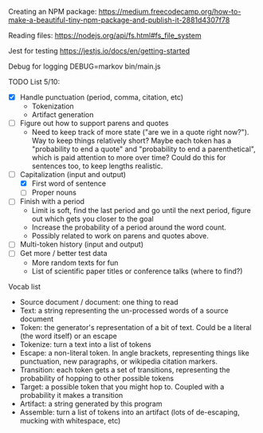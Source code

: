 Creating an NPM package:
https://medium.freecodecamp.org/how-to-make-a-beautiful-tiny-npm-package-and-publish-it-2881d4307f78

Reading files:
https://nodejs.org/api/fs.html#fs_file_system

Jest for testing
https://jestjs.io/docs/en/getting-started

Debug for logging
DEBUG=markov bin/main.js

TODO List 5/10:
- [x] Handle punctuation (period, comma, citation, etc)
  - Tokenization
  - Artifact generation
- [ ] Figure out how to support parens and quotes
  - Need to keep track of more state ("are we in a quote right now?"). Way to keep things relatively short? Maybe each token has a "probability to end a quote" and "probability to end a parenthetical", which is paid attention to more over time? Could do this for sentences too, to keep lengths realistic.
- [ ] Capitalization (input and output)
  - [x] First word of sentence
  - [ ] Proper nouns
- [ ] Finish with a period
  - Limit is soft, find the last period and go until the next period, figure out which gets you closer to the goal
  - Increase the probability of a period around the word count.
  - Possibly related to work on parens and quotes above.
- [ ] Multi-token history (input and output)
- [ ] Get more / better test data
  - More random texts for fun
  - List of scientific paper titles or conference talks (where to find?)

Vocab list
- Source document / document: one thing to read
- Text: a string representing the un-processed words of a source document
- Token: the generator's representation of a bit of text. Could be a literal (the word itself) or an escape
- Tokenize: turn a text into a list of tokens
- Escape: a non-literal token. In angle brackets, representing things like punctuation, new paragraphs, or wikipedia citation markers.
- Transition: each token gets a set of transitions, representing the probability of hopping to other possible tokens
- Target: a possible token that you might hop to. Coupled with a probability it makes a transition
- Artifact: a string generated by this program
- Assemble: turn a list of tokens into an artifact (lots of de-escaping, mucking with whitespace, etc)